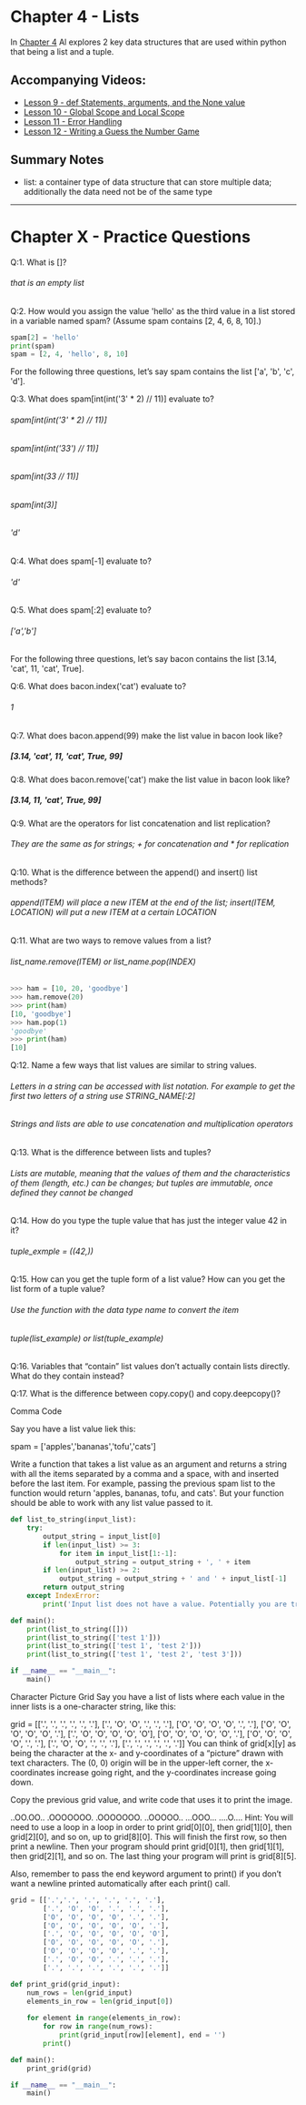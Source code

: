 # Chapter 4 - Lists
In [Chapter 4](https://automatetheboringstuff.com/chapter4/) Al explores 2 key data structures that are used within python that being a list and a tuple. 

## Accompanying Videos:
- [Lesson 9 - def Statements, arguments, and the None value](https://www.youtube.com/watch?v=WB4hJJkfhLU)
- [Lesson 10 - Global Scope and Local Scope](https://www.youtube.com/watch?v=M-CoVBK_bLE)
- [Lesson 11 - Error Handling](https://www.youtube.com/watch?v=qS0UkqaYmfU)
- [Lesson 12 - Writing a Guess the Number Game](https://www.youtube.com/watch?v=48WXHT0dfEY)

## Summary Notes

- list: a container type of data structure that can store multiple data; additionally the data need not be of the same type

------
# Chapter X - Practice Questions
Q:1. What is []?

###### that is an empty list

Q:2. How would you assign the value 'hello' as the third value in a list stored in a variable named spam? (Assume spam contains [2, 4, 6, 8, 10].)

```python
spam[2] = 'hello'
print(spam)
spam = [2, 4, 'hello', 8, 10]
```

For the following three questions, let’s say spam contains the list ['a', 'b', 'c', 'd'].

Q:3. What does spam[int(int('3' * 2) // 11)] evaluate to?

###### spam[int(int('3' * 2) // 11)]
###### spam[int(int('33') // 11)]
###### spam[int(33 // 11)]
###### spam[int(3)]
###### 'd'

Q:4. What does spam[-1] evaluate to?

###### 'd'

Q:5. What does spam[:2] evaluate to?

###### ['a','b']

For the following three questions, let’s say bacon contains the list [3.14, 'cat', 11, 'cat', True].

Q:6. What does bacon.index('cat') evaluate to?

###### 1

Q:7. What does bacon.append(99) make the list value in bacon look like?

##### [3.14, 'cat', 11, 'cat', True, 99]

Q:8. What does bacon.remove('cat') make the list value in bacon look like?

##### [3.14, 11, 'cat', True, 99]

Q:9. What are the operators for list concatenation and list replication?

###### They are the same as for strings; + for concatenation and * for replication

Q:10. What is the difference between the append() and insert() list methods?

###### append(ITEM) will place a new _ITEM_ at the end of the list; insert(ITEM, LOCATION) will put a new _ITEM_ at a certain _LOCATION_

Q:11. What are two ways to remove values from a list?

###### list_name.remove(ITEM) or list_name.pop(INDEX)
```python
>>> ham = [10, 20, 'goodbye']
>>> ham.remove(20)
>>> print(ham)
[10, 'goodbye']
>>> ham.pop(1)
'goodbye'
>>> print(ham)
[10]
```

Q:12. Name a few ways that list values are similar to string values.

###### Letters in a string can be accessed with list notation. For example to get the first two letters of a string use STRING_NAME[:2]
###### Strings and lists are able to use concatenation and multiplication operators


Q:13. What is the difference between lists and tuples?

###### Lists are mutable, meaning that the values of them and the characteristics of them (length, etc.) can be changes; but tuples are immutable, once defined they cannot be changed

Q:14. How do you type the tuple value that has just the integer value 42 in it?

###### tuple_exmple = ((42,))

Q:15. How can you get the tuple form of a list value? How can you get the list form of a tuple value?

###### Use the function with the data type name to convert the item
###### tuple(list_example) or list(tuple_example)

Q:16. Variables that “contain” list values don’t actually contain lists directly. What do they contain instead?



Q:17. What is the difference between copy.copy() and copy.deepcopy()?

Comma Code

Say you have a list value liek this:

spam = ['apples','bananas','tofu','cats']

Write a function that takes a list value as an argument and returns a string with all the items separated by a comma and a space, with and inserted before the last item. For example, passing the previous spam list to the function would return 'apples, bananas, tofu, and cats'. But your function should be able to work with any list value passed to it.

```python
def list_to_string(input_list):
    try:
        output_string = input_list[0]
        if len(input_list) >= 3:
            for item in input_list[1:-1]:
                output_string = output_string + ', ' + item
        if len(input_list) >= 2:
            output_string = output_string + ' and ' + input_list[-1]
        return output_string
    except IndexError:
        print('Input list does not have a value. Potentially you are trying to pass an \"empty\" list?')

def main():
    print(list_to_string([]))
    print(list_to_string(['test 1']))
    print(list_to_string(['test 1', 'test 2']))
    print(list_to_string(['test 1', 'test 2', 'test 3']))

if __name__ == "__main__":
    main()
```


Character Picture Grid
Say you have a list of lists where each value in the inner lists is a one-character string, like this:


grid = [['.', '.', '.', '.', '.', '.'],
        ['.', 'O', 'O', '.', '.', '.'],
        ['O', 'O', 'O', 'O', '.', '.'],
        ['O', 'O', 'O', 'O', 'O', '.'],
        ['.', 'O', 'O', 'O', 'O', 'O'],
        ['O', 'O', 'O', 'O', 'O', '.'],
        ['O', 'O', 'O', 'O', '.', '.'],
        ['.', 'O', 'O', '.', '.', '.'],
        ['.', '.', '.', '.', '.', '.']]
You can think of grid[x][y] as being the character at the x- and y-coordinates of a “picture” drawn with text characters. The (0, 0) origin will be in the upper-left corner, the x-coordinates increase going right, and the y-coordinates increase going down.

Copy the previous grid value, and write code that uses it to print the image.


..OO.OO..
.OOOOOOO.
.OOOOOOO.
..OOOOO..
...OOO...
....O....
Hint: You will need to use a loop in a loop in order to print grid[0][0], then grid[1][0], then grid[2][0], and so on, up to grid[8][0]. This will finish the first row, so then print a newline. Then your program should print grid[0][1], then grid[1][1], then grid[2][1], and so on. The last thing your program will print is grid[8][5].

Also, remember to pass the end keyword argument to print() if you don’t want a newline printed automatically after each print() call.

```python
grid = [['.','.', '.', '.', '.', '.'],
        ['.', 'O', 'O', '.', '.', '.'],
        ['O', 'O', 'O', 'O', '.', '.'],
        ['O', 'O', 'O', 'O', 'O', '.'],
        ['.', 'O', 'O', 'O', 'O', 'O'],
        ['O', 'O', 'O', 'O', 'O', '.'],
        ['O', 'O', 'O', 'O', '.', '.'],
        ['.', 'O', 'O', '.', '.', '.'],
        ['.', '.', '.', '.', '.', '.']]

def print_grid(grid_input):
    num_rows = len(grid_input)
    elements_in_row = len(grid_input[0]) 
    
    for element in range(elements_in_row): 
        for row in range(num_rows):
            print(grid_input[row][element], end = '')
        print()

def main():
    print_grid(grid)

if __name__ == "__main__":
    main()
```
